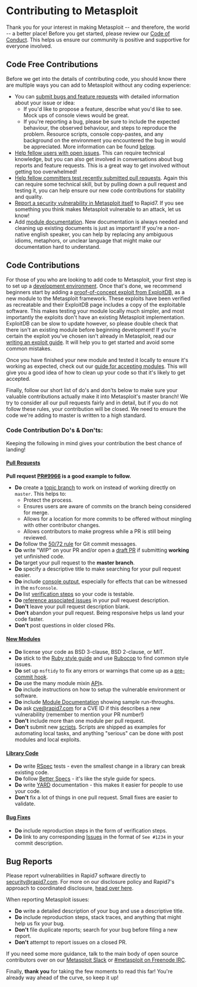 # Contributing to Metasploit
Thank you for your interest in making Metasploit -- and therefore, the
world -- a better place!  Before you get started, please review our [Code of Conduct](./CODE_OF_CONDUCT.md). This helps us ensure our community is positive and supportive for everyone involved.

## Code Free Contributions
Before we get into the details of contributing code, you should know there are multiple ways you can add to Metasploit without any coding experience:

 - You can [submit bugs and feature requests](https://github.com/rapid7/metasploit-framework/issues/new/choose) with detailed information about your issue or idea:
 	- If you'd like to propose a feature, describe what you'd like to see. Mock ups of console views would be great.
 	- If you're reporting a bug, please be sure to include the expected behaviour, the observed behaviour, and steps to reproduce the problem. Resource scripts, console copy-pastes, and any background on the environment you encountered the bug in would be appreciated. More information can be found [below](#bug-reports).
 - [Help fellow users with open issues]. This can require technical knowledge, but you can also get involved in conversations about bug reports and feature requests. This is a great way to get involved without getting too overwhelmed!
 - [Help fellow committers test recently submitted pull requests](https://github.com/rapid7/metasploit-framework/pulls). Again this can require some technical skill, but by pulling down a pull request and testing it, you can help ensure our new code contributions for stability and quality.
 - [Report a security vulnerability in Metasploit itself] to Rapid7. If you see something you think makes Metasploit vulnerable to an attack, let us know!
 - Add [module documentation]. New documentation is always needed and cleaning up existing documents is just as important! If you're a non-native english speaker, you can help by replacing any ambiguous idioms, metaphors, or unclear language that might make our documentation hard to understand.


## Code Contributions
For those of you who are looking to add code to Metasploit, your first step is to set up a [development environment]. Once that's done, we recommend beginners start by adding a [proof-of-concept exploit from ExploitDB,](https://www.exploit-db.com/search?verified=true&hasapp=true&nomsf=true) as a new module to the Metasploit framework. These exploits have been verified as recreatable and their ExploitDB page includes a copy of the exploitable software. This makes testing your module locally much simpler, and most importantly the exploits don't have an existing Metasploit implementation. ExploitDB can be slow to update however, so please double check that there isn't an existing module before beginning development! If you're certain the exploit you've chosen isn't already in Metasploit, read our [writing an exploit guide](https://docs.metasploit.com/docs/development/developing-modules/guides/get-started-writing-an-exploit.html). It will help you to get started and avoid some common mistakes.

Once you have finished your new module and tested it locally to ensure it's working as expected, check out our [guide for accepting modules](https://docs.metasploit.com/docs/development/maintainers/process/guidelines-for-accepting-modules-and-enhancements.html#module-additions). This will give you a good idea of how to clean up your code so that it's likely to get accepted.

Finally, follow our short list of do's and don'ts below to make sure your valuable contributions actually make it into Metasploit's master branch! We try to consider all our pull requests fairly and in detail, but if you do not follow these rules, your contribution
will be closed. We need to ensure the code we're adding to master is written to a high standard.


### Code Contribution Do's & Don'ts:

Keeping the following in mind gives your contribution the best chance of landing!

#### <u>Pull Requests</u>
**Pull request [PR#9966] is a good example to follow.**

* **Do** create a [topic branch] to work on instead of working directly on `master`. This helps to:
	*  Protect the process.
	* Ensures users are aware of commits on the branch being considered for merge.
	* Allows for a location for more commits to be offered without mingling with other contributor changes.
	* Allows contributors to make progress while a PR is still being reviewed.
* **Do** follow the [50/72 rule] for Git commit messages.
* **Do** write "WIP" on your PR and/or open a [draft PR] if submitting **working** yet unfinished code.
* **Do** target your pull request to the **master branch**.
* **Do** specify a descriptive title to make searching for your pull request easier.
* **Do** include [console output], especially for effects that can be witnessed in the  `msfconsole`.
* **Do** list [verification steps] so your code is testable.
* **Do** [reference associated issues] in your pull request description.
* **Don't** leave your pull request description blank.
* **Don't** abandon your pull request. Being responsive helps us land your code faster.
* **Don't** post questions in older closed PRs.

#### <u>New Modules</u>
* **Do** license your code as BSD 3-clause, BSD 2-clause, or MIT.
* **Do** stick to the [Ruby style guide] and use [Rubocop] to find common style issues.
* **Do** set up `msftidy` to fix any errors or warnings that come up as a [pre-commit hook].
* **Do** use the many module mixin [API]s.
* **Do** include instructions on how to setup the vulnerable environment or software.
* **Do** include [Module Documentation] showing sample run-throughs.
* **Do** ask cve@rapid7.com for a CVE ID if this describes a new vulnerability (remember to mention your PR number!)
* **Don't** include more than one module per pull request.
* **Don't** submit new [scripts].  Scripts are shipped as examples for automating local tasks, and anything "serious" can be done with post modules and local exploits.

#### <u>Library Code</u>
* **Do** write [RSpec] tests - even the smallest change in a library can break existing code.
* **Do** follow [Better Specs] - it's like the style guide for specs.
* **Do** write [YARD] documentation - this makes it easier for people to use your code.
* **Don't** fix a lot of things in one pull request. Small fixes are easier to validate.

#### <u>Bug Fixes</u>
* **Do** include reproduction steps in the form of verification steps.
* **Do** link to any corresponding [Issues] in the format of `See #1234` in your commit description.

## Bug Reports

Please report vulnerabilities in Rapid7 software directly to security@rapid7.com. For more on our disclosure policy and Rapid7's approach to coordinated disclosure, [head over here](https://www.rapid7.com/security).

When reporting Metasploit issues:
* **Do** write a detailed description of your bug and use a descriptive title.
* **Do** include reproduction steps, stack traces, and anything that might help us fix your bug.
* **Don't** file duplicate reports; search for your bug before filing a new report.
* **Don't** attempt to report issues on a closed PR.

If you need some more guidance, talk to the main body of open source contributors over on our
[Metasploit Slack] or [#metasploit on Freenode IRC].

Finally, **thank you** for taking the few moments to read this far! You're already way ahead of the
curve, so keep it up!

[Code of Conduct]:https://docs.metasploit.com/docs/code-of-conduct.html
[Submit bugs and feature requests]:http://r-7.co/MSF-BUGv1
[Help fellow users with open issues]:https://github.com/rapid7/metasploit-framework/issues
[help fellow committers test recently submitted pull requests]:https://github.com/rapid7/metasploit-framework/pulls
[Report a security vulnerability in Metasploit itself]:https://www.rapid7.com/disclosure.jsp
[development environment]:http://r-7.co/MSF-DEV
[proof-of-concept exploits]:https://www.exploit-db.com/search?verified=true&hasapp=true&nomsf=true
[Ruby style guide]:https://github.com/bbatsov/ruby-style-guide
[Rubocop]:https://rubygems.org/search?query=rubocop
[50/72 rule]:http://tbaggery.com/2008/04/19/a-note-about-git-commit-messages.html
[topic branch]:http://git-scm.com/book/en/Git-Branching-Branching-Workflows#Topic-Branches
[draft PR]:https://help.github.com/en/articles/about-pull-requests#draft-pull-requests
[console output]:https://docs.github.com/en/free-pro-team@latest/github/writing-on-github/creating-and-highlighting-code-blocks#fenced-code-blocks
[verification steps]:https://docs.github.com/en/free-pro-team@latest/github/writing-on-github/basic-writing-and-formatting-syntax#task-lists
[reference associated issues]:https://github.com/blog/1506-closing-issues-via-pull-requests
[PR#9966]:https://github.com/rapid7/metasploit-framework/pull/9966
[pre-commit hook]:https://github.com/rapid7/metasploit-framework/blob/master/tools/dev/pre-commit-hook.rb
[API]:https://rapid7.github.io/metasploit-framework/api
[module documentation]:https://docs.metasploit.com/docs/using-metasploit/basics/module-documentation.html
[scripts]:https://github.com/rapid7/metasploit-framework/tree/master/scripts
[RSpec]:http://rspec.info
[Better Specs]:http://www.betterspecs.org/
[YARD]:http://yardoc.org
[Issues]:https://github.com/rapid7/metasploit-framework/issues
[Metasploit Slack]:https://www.metasploit.com/slack
[#metasploit on Freenode IRC]:http://webchat.freenode.net/?channels=%23metasploit&uio=d4
